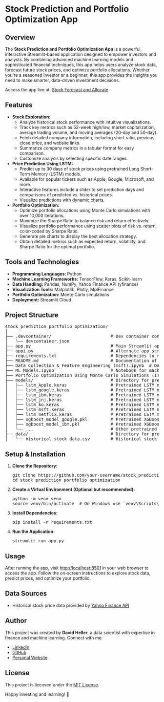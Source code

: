 <h1>Stock Prediction and Portfolio Optimization App</h1>

<h2>Overview</h2>
<p>The <strong>Stock Prediction and Portfolio Optimization App</strong> is a powerful, interactive Streamlit-based application designed to empower investors and analysts. By combining advanced machine learning models and sophisticated financial techniques, this app helps users analyze stock data, forecast future stock prices, and optimize portfolio allocations. Whether you're a seasoned investor or a beginner, this app provides the insights you need to make smarter, data-driven investment decisions.</p>

<p>Access the app live at: <a href="https://stock-forecast-and-allocate.streamlit.app/">Stock Forecast and Allocate</a></p>

<h2>Features</h2>
<ul>
  <li><strong>Stock Exploration:</strong>
    <ul>
      <li>Analyze historical stock performance with intuitive visualizations.</li>
      <li>Track key metrics such as 52-week high/low, market capitalization, average trading volume, and moving averages (20-day and 50-day).</li>
      <li>Fetch detailed company information, including short ratio, previous close price, and website links.</li>
      <li>Summarize company metrics in a tabular format for easy comparison.</li>
      <li>Customize analysis by selecting specific date ranges.</li>
    </ul>
  </li>
  <li><strong>Price Prediction Using LSTM:</strong>
    <ul>
      <li>Predict up to 30 days of stock prices using pretrained Long Short-Term Memory (LSTM) models.</li>
      <li>Available for popular tickers such as Apple, Google, Microsoft, and more.</li>
      <li>Interactive features include a slider to set prediction days and comparisons of predicted vs. historical prices.</li>
      <li>Visualize predictions with dynamic charts.</li>
    </ul>
  </li>
  <li><strong>Portfolio Optimization:</strong>
    <ul>
      <li>Optimize portfolio allocations using Monte Carlo simulations with over 10,000 iterations.</li>
      <li>Maximize the Sharpe Ratio to balance risk and return effectively.</li>
      <li>Visualize portfolio performance using scatter plots of risk vs. return, color-coded by Sharpe Ratio.</li>
      <li>Generate pie charts to display the best allocation strategy.</li>
      <li>Obtain detailed metrics such as expected return, volatility, and Sharpe Ratio for the optimal portfolio.</li>
    </ul>
  </li>
</ul>

<h2>Tools and Technologies</h2>
<ul>
  <li><strong>Programming Languages:</strong> Python</li>
  <li><strong>Machine Learning Frameworks:</strong> TensorFlow, Keras, Scikit-learn</li>
  <li><strong>Data Handling:</strong> Pandas, NumPy, Yahoo Finance API (yfinance)</li>
  <li><strong>Visualization Tools:</strong> Matplotlib, Plotly, MplFinance</li>
  <li><strong>Portfolio Optimization:</strong> Monte Carlo simulations</li>
  <li><strong>Deployment:</strong> Streamlit Cloud</li>
</ul>

<h2>Project Structure</h2>
<pre>
stock_prediction_portfolio_optimization/
│
├── .devcontainer/                       # Dev container configuration
│   └── devcontainer.json
├── app.py                               # Main Streamlit app script
├── appi.py                              # Alternate app script
├── requirements.txt                     # Dependencies to run the app
├── README.md                            # Documentation of the project
├── Data_Collection_&_Feature_Engineering_(msft).ipynb  # Data preprocessing notebook
├── ML_Models.ipynb                      # Notebook for machine learning models
├── Portfolio Optimization Using Monte Carlo Simulations (1).ipynb  # Portfolio optimization notebook
├── models/                              # Directory for pretrained models
│   ├── lstm_Apple.keras                 # Pretrained LSTM model for Apple
│   ├── lstm_google.keras                # Pretrained LSTM model for Google
│   ├── lstm_ibm.keras                   # Pretrained LSTM model for IBM
│   ├── lstm_jnj.keras                   # Pretrained LSTM model for Johnson & Johnson
│   ├── lstm_ko.keras                    # Pretrained LSTM model for Coca-Cola
│   ├── lstm_msft.keras                  # Pretrained LSTM model for Microsoft
│   ├── lstm_netflix.keras               # Pretrained LSTM model for Netflix
│   ├── xgboost_model_google.pkl         # Pretrained XGBoost model for Google
│   ├── xgboost_model_ibm.pkl            # Pretrained XGBoost model for IBM
│   └── ...                              # Other pretrained models
├── data/                                # Directory for processed data
│   └── historical_stock_data.csv        # Historical stock data
</pre>

<h2>Setup & Installation</h2>
<ol>
  <li><strong>Clone the Repository:</strong>
    <pre>git clone https://github.com/your-username/stock_prediction_portfolio_optimization.git
cd stock_prediction_portfolio_optimization</pre>
  </li>
  <li><strong>Create a Virtual Environment (Optional but recommended):</strong>
    <pre>python -m venv venv
source venv/bin/activate  # On Windows use `venv\Scripts\activate`</pre>
  </li>
  <li><strong>Install Dependencies:</strong>
    <pre>pip install -r requirements.txt</pre>
  </li>
  <li><strong>Run the Application:</strong>
    <pre>streamlit run app.py</pre>
  </li>
</ol>

<h2>Usage</h2>
<p>After running the app, visit <a href="http://localhost:8501">http://localhost:8501</a> in your web browser to access the app. Follow the on-screen instructions to explore stock data, predict prices, and optimize your portfolio.</p>

<h2>Data Sources</h2>
<ul>
  <li>Historical stock price data provided by <a href="https://finance.yahoo.com/">Yahoo Finance API</a></li>
</ul>

<h2>Author</h2>
<p>This project was created by <strong>David Heller</strong>, a data scientist with expertise in finance and machine learning. Connect with me:</p>
<ul>
  <li><a href="https://www.linkedin.com/in/david-heller-w/">LinkedIn</a></li>
  <li><a href="https://github.com/davidhellerw">GitHub</a></li>
  <li><a href="https://davidhellerw.com/">Personal Website</a></li>
</ul>

<h2>License</h2>
<p>This project is licensed under the <a href="LICENSE">MIT License</a>.</p>

<p>Happy investing and learning! 🎉</p>
